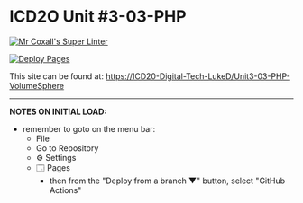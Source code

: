 # ICD2O Unit #3-03-PHP

[![Mr Coxall's Super Linter](https://github.com/ICD20-Digital-Tech-LukeD/Unit3-03-PHP-VolumeSphere/workflows/Mr%20Coxall's%20Super%20Linter/badge.svg)](https://github.com/ICD20-Digital-Tech-LukeD/Unit3-03-PHP-VolumeSphere/actions)

[![Deploy Pages](https://github.com/ICD20-Digital-Tech-LukeD/Unit3-03-PHP-VolumeSphere/workflows/Deploy%20Pages/badge.svg)](https://github.com/ICD20-Digital-Tech-LukeD/Unit3-03-PHP-VolumeSphere/actions)

This site can be found at: [https://ICD20-Digital-Tech-LukeD/Unit3-03-PHP-VolumeSphere](https://ICD20-Digital-Tech-LukeD/Unit3-03-PHP-VolumeSphere)

---

**NOTES ON INITIAL LOAD:**
- remember to goto on the menu bar:
  - File
  - Go to Repository
  - ⚙ Settings
  - 🗔 Pages
    - then from the "Deploy from a branch ▼" button, select "GitHub Actions"
